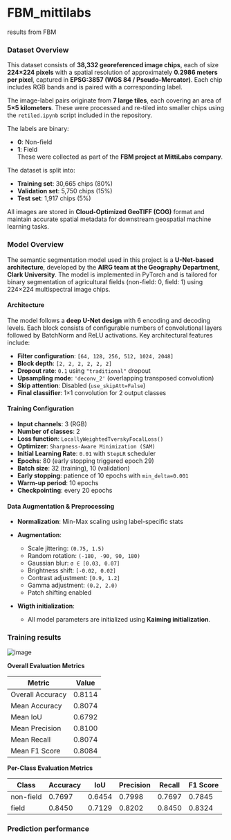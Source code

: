 # FBM_mittilabs
results from FBM

### Dataset Overview

This dataset consists of **38,332 georeferenced image chips**, each of size **224×224 pixels** with a spatial resolution of approximately **0.2986 meters per pixel**, captured in **EPSG:3857 (WGS 84 / Pseudo-Mercator)**. Each chip includes RGB bands and is paired with a corresponding label.

The image-label pairs originate from **7 large tiles**, each covering an area of **5×5 kilometers**. These were processed and re-tiled into smaller chips using the `retiled.ipynb` script included in the repository.

The labels are binary:
- **0**: Non-field
- **1**: Field  
These were collected as part of the **FBM project at MittiLabs company**.

The dataset is split into:
- **Training set**: 30,665 chips (80%)
- **Validation set**: 5,750 chips (15%)
- **Test set**: 1,917 chips (5%)

All images are stored in **Cloud-Optimized GeoTIFF (COG)** format and maintain accurate spatial metadata for downstream geospatial machine learning tasks.

### Model Overview

The semantic segmentation model used in this project is a **U-Net-based architecture**, developed by the **AIRG team at the Geography Department, Clark University**. The model is implemented in PyTorch and is tailored for binary segmentation of agricultural fields (non-field: 0, field: 1) using 224×224 multispectral image chips.

#### Architecture

The model follows a **deep U-Net design** with 6 encoding and decoding levels. Each block consists of configurable numbers of convolutional layers followed by BatchNorm and ReLU activations. Key architectural features include:

- **Filter configuration**: `[64, 128, 256, 512, 1024, 2048]`
- **Block depth**: `[2, 2, 2, 2, 2, 2]`
- **Dropout rate**: `0.1` using `"traditional"` dropout
- **Upsampling mode**: `'deconv_2'` (overlapping transposed convolution)
- **Skip attention**: Disabled (`use_skipAtt=False`)
- **Final classifier**: 1×1 convolution for 2 output classes

#### Training Configuration

- **Input channels**: 3 (RGB)
- **Number of classes**: 2
- **Loss function**: `LocallyWeightedTverskyFocalLoss()`
- **Optimizer**: `Sharpness-Aware Minimization (SAM)`
- **Initial Learning Rate**: `0.01` with `StepLR` scheduler
- **Epochs**: 80 (early stopping triggered epoch 29)
- **Batch size**: 32 (training), 10 (validation)
- **Early stopping**: patience of 10 epochs with `min_delta=0.001`
- **Warm-up period**: 10 epochs
- **Checkpointing**: every 20 epochs

#### Data Augmentation & Preprocessing

- **Normalization**: Min-Max scaling using label-specific stats
- **Augmentation**:
  - Scale jittering: `(0.75, 1.5)`
  - Random rotation: `(-180, -90, 90, 180)`
  - Gaussian blur: `σ ∈ [0.03, 0.07]`
  - Brightness shift: `[-0.02, 0.02]`
  - Contrast adjustment: `[0.9, 1.2]`
  - Gamma adjustment: `(0.2, 2.0)`
  - Patch shifting enabled

- **Wigth initialization**:
  - All model parameters are initialized using **Kaiming initialization**.


 ### Training results

![image](https://github.com/user-attachments/assets/80d95006-3994-47d4-b852-b8ccf5c6ef12)

**Overall Evaluation Metrics**

| **Metric**         | **Value**   |
|--------------------|-------------|
| Overall Accuracy   | 0.8114      |
| Mean Accuracy      | 0.8074      |
| Mean IoU           | 0.6792      |
| Mean Precision     | 0.8100      |
| Mean Recall        | 0.8074      |
| Mean F1 Score      | 0.8084      |


**Per-Class Evaluation Metrics**

| **Class**    | **Accuracy** | **IoU**  | **Precision** | **Recall** | **F1 Score** |
|--------------|--------------|----------|----------------|------------|--------------|
| non-field    | 0.7697       | 0.6454   | 0.7998         | 0.7697     | 0.7845       |
| field        | 0.8450       | 0.7129   | 0.8202         | 0.8450     | 0.8324       |





 ### Prediction performance
